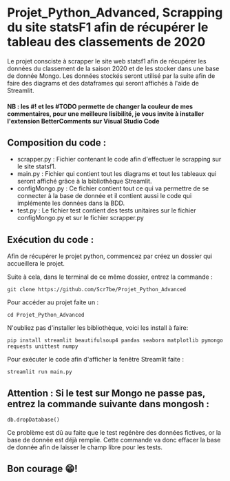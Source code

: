 # Projet_Python_Advanced, Scrapping du site statsF1 afin de récupérer le tableau des classements de 2020

Le projet consciste à scrapper le site web statsf1 afin de récupérer les données du classement de la saison 2020 et de les stocker dans une base de donnée Mongo.
Les données stockés seront utilisé par la suite afin de faire des diagrams et des dataframes qui seront affichés à l'aide de Streamlit.

#### NB : les #! et les #TODO permette de changer la couleur de mes commentaires, pour une meilleure lisibilité, je vous invite à installer l'extension BetterComments sur Visual Studio Code

## Composition du code :
- scrapper.py : Fichier contenant le code afin d'effectuer le scrapping sur le site statsf1.
- main.py : Fichier qui contient tout les diagrams et tout les tableaux qui seront affiché grâce à la bibliothèque Streamlit.
- configMongo.py : Ce fichier contient tout ce qui va permettre de se connecter à la base de donnée et il contient aussi le code qui implémente les données dans la BDD.
- test.py : Le fichier test contient des tests unitaires sur le fichier configMongo.py et sur le fichier scrapper.py

## Exécution du code : 
Afin de récupérer le projet python, commencez par créez un dossier qui accueillera le projet.

Suite à cela, dans le terminal de ce même dossier, entrez la commande :
```
git clone https://github.com/Scr7be/Projet_Python_Advanced
```
Pour accéder au projet faite un :
```
cd Projet_Python_Advanced
```
N'oubliez pas d'installer les bibliothèque, voici les install à faire: 
```
pip install streamlit beautifulsoup4 pandas seaborn matplotlib pymongo requests unittest numpy
```
Pour exécuter le code afin d'afficher la fenêtre Streamlit faite : 
```
streamlit run main.py
```

## Attention : Si le test sur Mongo ne passe pas, entrez la commande suivante dans mongosh :
```
db.dropDatabase()
```
Ce problème est dû au faite que le test regénère des données fictives, or la base de donnée est déjà remplie. Cette commande va donc effacer la base de donnée afin de laisser le champ libre pour les tests.

## Bon courage 😁!
